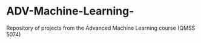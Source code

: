 # ADV-Machine-Learning-
Repository of projects from the Advanced Machine Learning course (QMSS 5074)

